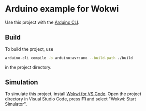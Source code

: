 # Arduino example for Wokwi

Use this project with the [Arduino CLI](https://arduino.github.io/arduino-cli).

## Build

To build the project, use 

```bash
arduino-cli compile -b arduino:avr:uno --build-path ./build
```

in the project directory.

## Simulation

To simulate this project, install [Wokwi for VS Code](https://marketplace.visualstudio.com/items?itemName=wokwi.wokwi-vscode). Open the project directory in Visual Studio Code, press **F1** and select "Wokwi: Start Simulator".
